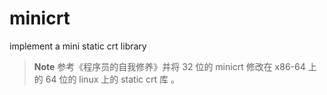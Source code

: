 # minicrt
implement a mini static crt library

> **Note** 
> 参考《程序员的自我修养》并将 32 位的 minicrt 修改在 x86-64 上
> 的 64 位的 linux 上的 static crt 库 。
